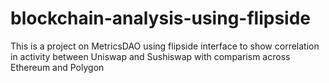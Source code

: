 # blockchain-analysis-using-flipside
This is a project on MetricsDAO using flipside interface to show correlation in activity between Uniswap and Sushiswap with comparism across Ethereum and Polygon
